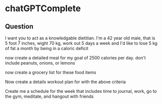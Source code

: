 # chatGPTComplete


## Question 


I want you to act as a knowledgable dietitian. I'm a 42 year old male, that is 5 foot 7 inches, wight 70 kg, work out 5 days a week and I'd like to lose 5 kg of fat a month by being in a caloric deficit

now create a detailed meal for my goal of 2500 calories per day. don't include peanuts, onions, or lemons


now create a grocery list for these food items


Now create a details workout plan for with the above criteria


Create me a schedule for the week that includes time to journal, work, go to the gym, meditate, and hangout with friends 
